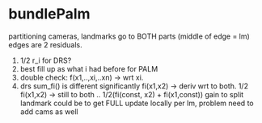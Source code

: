 # bundlePalm

partitioning cameras, landmarks go to BOTH parts (middle of edge = lm) edges are 2 residuals.

1) 1/2 r_i for DRS?
2) best fill up as what i had before for PALM
3) double check: f(x1,..,xi,..xn) -> wrt xi.
4) drs sum_fi()
is different significantly
fi(x1,x2) -> deriv wrt to both.
1/2 fi(x1,x2) -> still to both .. 
1/2(fi(const, x2) + fi(x1,const)) 
gain to split landmark could be to get FULL update locally per lm, problem need to add cams as well
